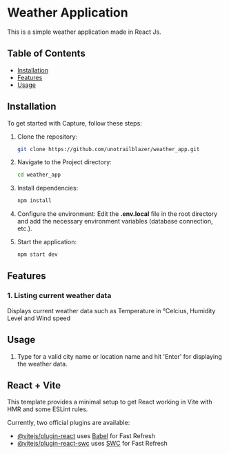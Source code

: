 
# Weather Application

This is a simple weather application made in React Js.

## Table of Contents

- [Installation](#installation)
- [Features](#features)
- [Usage](#usage)
  
## Installation

To get started with Capture, follow these steps:

1. Clone the repository:
   ```bash
   git clone https://github.com/unotrailblazer/weather_app.git
   
2. Navigate to the Project directory:
   ```bash
   cd weather_app

3. Install dependencies:
    ```bash
    npm install

4. Configure the environment:
Edit the **.env.local** file in the root directory and add the necessary environment variables (database connection, etc.).

5. Start the application:
    ```bash
    npm start dev

## Features

### 1. Listing current weather data 
Displays current weather data such as Temperature in °Celcius, Humidity Level and Wind speed


## Usage

1. Type for a valid city name or location name and hit 'Enter' for displaying the weather data.



## React + Vite

This template provides a minimal setup to get React working in Vite with HMR and some ESLint rules.

Currently, two official plugins are available:

- [@vitejs/plugin-react](https://github.com/vitejs/vite-plugin-react/blob/main/packages/plugin-react/README.md) uses [Babel](https://babeljs.io/) for Fast Refresh
- [@vitejs/plugin-react-swc](https://github.com/vitejs/vite-plugin-react-swc) uses [SWC](https://swc.rs/) for Fast Refresh